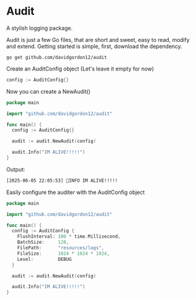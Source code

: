 # Audit

A stylish logging package.

Audit is just a few Go files, that are short and sweet, easy to read, modify and extend. Getting started is simple, first, download the dependency.

```
go get github.com/davidgordon12/audit
```

Create an AuditConfig object (Let's leave it empty for now)

```go
config := AuditConfig{}
```

Now you can create a NewAudit()

```go
package main

import "github.com/davidgordon12/audit"

func main() {
  config := AuditConfig{}

  audit := audit.NewAudit(config)

  audit.Info("IM ALIVE!!!!!")
}
```

Output: 
```bash
[2025-06-05 22:05:53] 👋INFO IM ALIVE!!!!!
```

Easily configure the auditer with the AuditConfig object

```go
package main

import "github.com/davidgordon12/audit"

func main() {
  config := AuditConfig {
    FlushInterval: 100 * time.Millisecond,
    BatchSize:     128,
    FilePath:      "resources/logs",
    FileSize:      1024 * 1024 * 1024,
    Level:         DEBUG
  }

  audit := audit.NewAudit(config)

  audit.Info("IM ALIVE!!!!!")
}
```